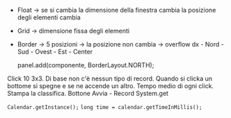 
- Float -> se si cambia la dimensione della finestra cambia la posizione degli elementi cambia
- Grid -> dimensione fissa degli elementi
- Border -> 5 posizioni -> la posizione non cambia -> overflow dx
					- Nord
					- Sud
					- Ovest
					- Est
					- Center

	panel.add(componente, BorderLayout.NORTH);



Click 10
3x3.
Di base non c'è nessun tipo di record.
Quando si clicka un bottome si spegne e se ne accende un altro.
Tempo medio di ogni click.
Stampa la classifica.
Bottone Avvia - Record
System.get

`Calendar.getInstance();`
`long time = calendar.getTimeInMillis();`

